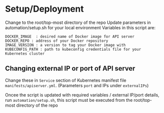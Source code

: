 # Setup/Deployment #

Change to the root/top-most directory of the repo 
Update parameters in automation/setup.sh for your local environment
Variables in this script are:

```console
DOCKER_IMAGE  : desired name of Docker image for API server
DOCKER_REPO : address of your Docker repository
IMAGE_VERSION : a version to tag your Docker image with
KUBECONFIG_PATH : path to kubeconfig credentials file for your Kubernetes cluster
```

## Changing external IP or port of API server ##

Change these in `Service` section of Kubernetes manifest file `manifests/apiserver.yml`.  (Parameters `port` and IPs under `externalIPs`)

Oncee the script is updated with required variables / external IP/port details, run `automation/setup.sh`, this script must be executed from the root/top-most directory of the repo
